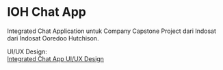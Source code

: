 # IOH Chat App

Integrated Chat Application untuk Company Capstone Project dari Indosat dari Indosat Ooredoo Hutchison.

UI/UX Design: 
</br>
[Integrated Chat App UI/UX Design](https://www.figma.com/file/Wt2orveQyxd03dGfJ4aO35/Integration-Chat-App-Indoosat?node-id=0%3A1)
